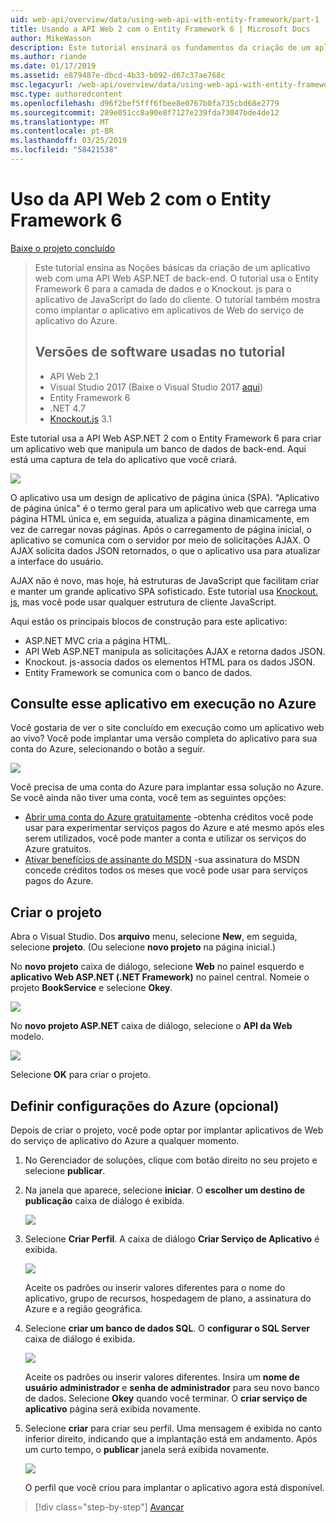```yaml
---
uid: web-api/overview/data/using-web-api-with-entity-framework/part-1
title: Usando a API Web 2 com o Entity Framework 6 | Microsoft Docs
author: MikeWasson
description: Este tutorial ensinará os fundamentos da criação de um aplicativo web com uma API Web ASP.NET de back-end. O tutorial usa o Entity Framework 6 para o layout de dados...
ms.author: riande
ms.date: 01/17/2019
ms.assetid: e879487e-dbcd-4b33-b092-d67c37ae768c
msc.legacyurl: /web-api/overview/data/using-web-api-with-entity-framework/part-1
msc.type: authoredcontent
ms.openlocfilehash: d96f2bef5fff6fbee8e0767b0fa735cbd68e2779
ms.sourcegitcommit: 289e051cc8a90e8f7127e239fda73047bde4de12
ms.translationtype: MT
ms.contentlocale: pt-BR
ms.lasthandoff: 03/25/2019
ms.locfileid: "58421538"
---
```

<a name="using-web-api-2-with-entity-framework-6"></a>Uso da API Web 2 com o Entity Framework 6
====================

[Baixe o projeto concluído](https://github.com/MikeWasson/BookService)

> Este tutorial ensina as Noções básicas da criação de um aplicativo web com uma API Web ASP.NET de back-end. O tutorial usa o Entity Framework 6 para a camada de dados e o Knockout. js para o aplicativo de JavaScript do lado do cliente. O tutorial também mostra como implantar o aplicativo em aplicativos de Web do serviço de aplicativo do Azure.
>
> ## <a name="software-versions-used-in-the-tutorial"></a>Versões de software usadas no tutorial
>
> - API Web 2.1
> - Visual Studio 2017 (Baixe o Visual Studio 2017 [aqui](https://visualstudio.microsoft.com/downloads/?utm_medium=microsoft&utm_source=docs.microsoft.com&utm_campaign=button+cta&utm_content=download+vs2017))
> - Entity Framework 6
> - .NET 4.7
> - [Knockout.js](http://knockoutjs.com/) 3.1

Este tutorial usa a API Web ASP.NET 2 com o Entity Framework 6 para criar um aplicativo web que manipula um banco de dados de back-end. Aqui está uma captura de tela do aplicativo que você criará.

[![](part-1/_static/image2.png)](part-1/_static/image1.png)

O aplicativo usa um design de aplicativo de página única (SPA). "Aplicativo de página única" é o termo geral para um aplicativo web que carrega uma página HTML única e, em seguida, atualiza a página dinamicamente, em vez de carregar novas páginas. Após o carregamento de página inicial, o aplicativo se comunica com o servidor por meio de solicitações AJAX. O AJAX solicita dados JSON retornados, o que o aplicativo usa para atualizar a interface do usuário.

AJAX não é novo, mas hoje, há estruturas de JavaScript que facilitam criar e manter um grande aplicativo SPA sofisticado. Este tutorial usa [Knockout. js](http://knockoutjs.com/), mas você pode usar qualquer estrutura de cliente JavaScript.

Aqui estão os principais blocos de construção para este aplicativo:

- ASP.NET MVC cria a página HTML.
- API Web ASP.NET manipula as solicitações AJAX e retorna dados JSON.
- Knockout. js-associa dados os elementos HTML para os dados JSON.
- Entity Framework se comunica com o banco de dados.

## <a name="see-this-app-running-on-azure"></a>Consulte esse aplicativo em execução no Azure

Você gostaria de ver o site concluído em execução como um aplicativo web ao vivo? Você pode implantar uma versão completa do aplicativo para sua conta do Azure, selecionando o botão a seguir.

[![](http://azuredeploy.net/deploybutton.png)](https://azuredeploy.net/?WT.mc_id=deploy_azure_aspnet&repository=https://github.com/tfitzmac/BookService)

Você precisa de uma conta do Azure para implantar essa solução no Azure. Se você ainda não tiver uma conta, você tem as seguintes opções:

- [Abrir uma conta do Azure gratuitamente](https://azure.microsoft.com/pricing/free-trial/?WT.mc_id=A443DD604) -obtenha créditos você pode usar para experimentar serviços pagos do Azure e até mesmo após eles serem utilizados, você pode manter a conta e utilizar os serviços do Azure gratuitos.
- [Ativar benefícios de assinante do MSDN](https://azure.microsoft.com/pricing/member-offers/msdn-benefits-details/?WT.mc_id=A443DD604) -sua assinatura do MSDN concede créditos todos os meses que você pode usar para serviços pagos do Azure.

## <a name="create-the-project"></a>Criar o projeto

Abra o Visual Studio. Dos **arquivo** menu, selecione **New**, em seguida, selecione **projeto**. (Ou selecione **novo projeto** na página inicial.)

No **novo projeto** caixa de diálogo, selecione **Web** no painel esquerdo e **aplicativo Web ASP.NET (.NET Framework)** no painel central. Nomeie o projeto **BookService** e selecione **Okey**.

[![](part-1/_static/image11.png)](part-1/_static/image11.png)

No **novo projeto ASP.NET** caixa de diálogo, selecione o **API da Web** modelo.

[![](part-1/_static/image12.png)](part-1/_static/image12.png)


Selecione **OK** para criar o projeto.

## <a name="configure-azure-settings-optional"></a>Definir configurações do Azure (opcional)

Depois de criar o projeto, você pode optar por implantar aplicativos de Web do serviço de aplicativo do Azure a qualquer momento. 

1. No Gerenciador de soluções, clique com botão direito no seu projeto e selecione **publicar**.

2. Na janela que aparece, selecione **iniciar**. O **escolher um destino de publicação** caixa de diálogo é exibida.

   [![](part-1/_static/image14.png)](part-1/_static/image14.png)

3. Selecione **Criar Perfil**. A caixa de diálogo **Criar Serviço de Aplicativo** é exibida.

   [![](part-1/_static/image15.png)](part-1/_static/image15.png)

   Aceite os padrões ou inserir valores diferentes para o nome do aplicativo, grupo de recursos, hospedagem de plano, a assinatura do Azure e a região geográfica. 

4. Selecione **criar um banco de dados SQL**. O **configurar o SQL Server** caixa de diálogo é exibida. 

   [![](part-1/_static/image16.png)](part-1/_static/image16.png)

   Aceite os padrões ou inserir valores diferentes. Insira um **nome de usuário administrador** e **senha de administrador** para seu novo banco de dados. Selecione **Okey** quando você terminar. O **criar serviço de aplicativo** página será exibida novamente.

5. Selecione **criar** para criar seu perfil. Uma mensagem é exibida no canto inferior direito, indicando que a implantação está em andamento. Após um curto tempo, o **publicar** janela será exibida novamente.

    [![](part-1/_static/image17.png)](part-1/_static/image17.png)
   
    O perfil que você criou para implantar o aplicativo agora está disponível. 


> [!div class="step-by-step"]
> [Avançar](part-2.md)

